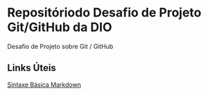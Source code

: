 # Repositóriodo Desafio de Projeto Git/GitHub da DIO
Desafio de Projeto sobre Git / GitHub

## Links Úteis
[Sintaxe Básica Markdown](https://www.markdownguide.org/basics-syntax/)
